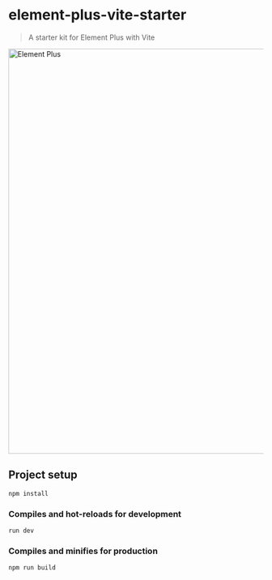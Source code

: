 # element-plus-vite-starter

> A starter kit for Element Plus with Vite

<img width="800" alt="Element Plus" src="https://user-images.githubusercontent.com/10731096/97282764-0726eb80-187a-11eb-9658-6dc98ccb8f8d.png">


## Project setup
```
npm install
```

### Compiles and hot-reloads for development
```
run dev
```

### Compiles and minifies for production
```
npm run build
```